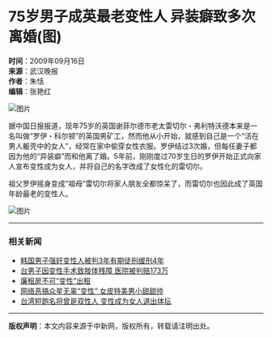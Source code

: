 # 75岁男子成英最老变性人 异装癖致多次离婚(图)

**时间**：2009年09月16日  
**来源**：武汉晚报  
**作者**：朱恬  
**编辑**：张艳红  

![图片](http://i2.chinanews.com/zwimg/01.jpg)

据中国日报报道，现年75岁的英国谢菲尔德市老太雷切尔・弗利特沃德本来是一名叫做“罗伊・科尔顿”的英国男矿工，然而他从小开始，就感到自己是一个“活在男人躯壳中的女人”，经常在家中偷穿女性衣服。罗伊结过3次婚，但每任妻子都因为他的“异装癖”而和他离了婚。5年前，刚刚度过70岁生日的罗伊开始正式向家人宣布变性成为女人，并将自己的名字改成了女性化的雷切尔。

祖父罗伊摇身变成“祖母”雷切尔将家人朋友全都惊呆了，而雷切尔也因此成了英国年龄最老的变性人。

![图片](http://www.chinanews.com.cn/cr/2009/0916/2505184195.jpg)

---

### 相关新闻

- [韩国男子强奸变性人被判3年有期徒刑缓刑4年](http://www.chinanews.com.cn/gj/gj-yt/news/2009/09-10/1860503.shtml)
- [台男子因变性手术致肢体残障 医院被判赔173万](http://www.chinanews.com.cn/tw/tw-mswx/news/2009/09-03/1849052.shtml)
- [廉租房不可“变性”出租](http://www.chinanews.com.cn/estate/estate-lspl/news/2009/09-01/1844155.shtml)
- [网络恶搞众星无辜“变性” 女皮特美男小甜甜帅](http://www.chinanews.com.cn/yl/news/2009/08-21/1828833.shtml)
- [台湾短跑名将曾是双性人 变性成为女人退出体坛](http://www.chinanews.com.cn/tw/tw-mswx/news/2009/08-21/1828640.shtml)

---

**版权声明**：本文内容来源于中新网，版权所有，转载请注明出处。